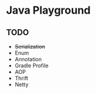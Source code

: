 # Java Playground


## TODO 

- ~~Serialization~~
- Enum
- Annotation
- Gradle Profile
- AOP
- Thrift
- Netty